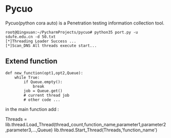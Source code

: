 # Pycuo
Pycuo(python cora auto)  is a Penetration testing information collection tool.
```
root@Qingxuan:~/PycharmProjects/pycuo# python35 port.py -u sdufe.edu.cn -d 50.txt
[*]Threading Loader Success ...
[*]Scan_DNS All threads execute start...

```
## Extend function
```
def new_function(opt1,opt2,Queue):
    while True:
        if Queue.empty():
            break
        job = Queue.get()
        # current thread job
        # other code ...
```
in the main function add :

Threads = lib.thread.Load_Thread(thread_count,function_name,parameter1,parameter2,parameter3,...,Queue)
lib.thread.Start_Thread(Threads,'function_name')

